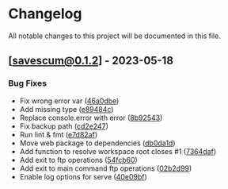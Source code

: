 # Changelog

All notable changes to this project will be documented in this file.

## [savescum@0.1.2] - 2023-05-18

      
### Bug Fixes

- Fix wrong error var ([46a0dbe](46a0dbe53cd560ef59943361636330fc659e9fd5))          
- Add missing type ([e89484c](e89484c249e4c1b26a8f440f0f23092d14551fd6))          
- Replace console.error with error ([8b92543](8b9254313f28bbff7f8bd58ab93450235e3492d8))          
- Fix backup path ([cd2e247](cd2e247e7f50e11d3765c0a02b71fb42b1f63cad))          
- Run lint & fmt ([e7d82af](e7d82af308bde8f6cfd3af6deded0f8d83886fd9))          
- Move web package to dependencies ([db0da1d](db0da1dec84005800373e2409d07358d11b7fa2b))          
- Add function to resolve workspace root closes #1 ([7364daf](7364daf55338475374307558b1ebd074bb8a8c44))          
- Add exit to ftp operations ([54fcb60](54fcb60a9c4f0c30a6df2fc0929a6f6c25802eb1))          
- Add exit to main command ftp operations ([02b2d99](02b2d995851c34c9a947f608f0c4a5bfa7395777))          
- Enable log options for serve ([40e09bf](40e09bf09c788d1d6103e2e5dd18435c200a5a7e))          
<!-- generated by sparkee -->

